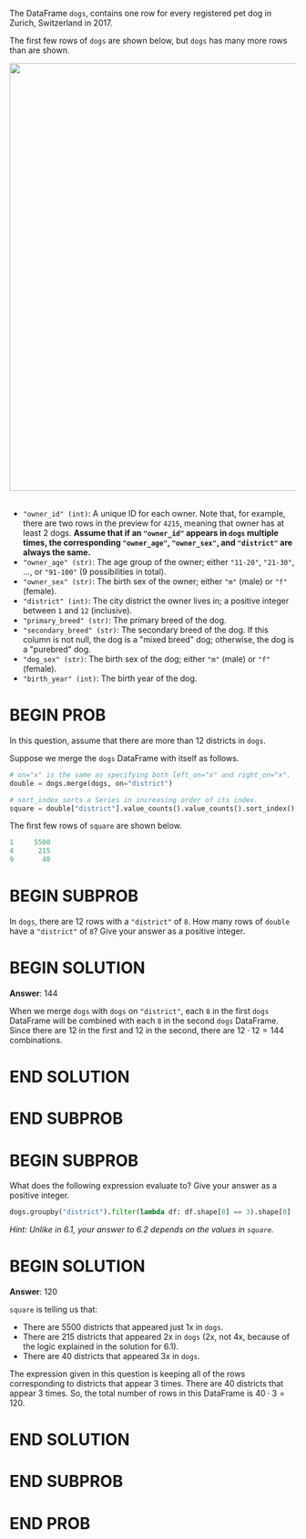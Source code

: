 The DataFrame `dogs`, contains one row for every registered pet dog in Zurich, Switzerland in 2017.

The first few rows of `dogs` are shown below, but `dogs` has many more rows than are shown.

<center><img src="../assets/images/disc04/df.png" width=750></center>

<br>

- `"owner_id" (int)`: A unique ID for each owner. Note that, for example, there are two rows in the preview for `4215`, meaning that owner has at least 2 dogs. **Assume that if an `"owner_id"` appears in `dogs` multiple times, the corresponding `"owner_age"`, `"owner_sex"`, and `"district"` are always the same.**
- `"owner_age" (str)`: The age group of the owner; either `"11-20"`, `"21-30"`, ..., or `"91-100"` (9 possibilities in total).
- `"owner_sex" (str)`: The birth sex of the owner; either `"m"` (male) or `"f"` (female).
- `"district" (int)`: The city district the owner lives in; a positive integer between `1` and `12` (inclusive).
- `"primary_breed" (str)`: The primary breed of the dog.
- `"secondary_breed" (str)`: The secondary breed of the dog. If this column is not null, the dog is a "mixed breed" dog; otherwise, the dog is a "purebred" dog.
- `"dog_sex" (str)`: The birth sex of the dog; either `"m"` (male) or `"f"` (female).
- `"birth_year" (int)`: The birth year of the dog.



# BEGIN PROB

In this question, assume that there are more than 12 districts in `dogs`.

Suppose we merge the `dogs` DataFrame with itself as follows.

```py
# on="x" is the same as specifying both left_on="x" and right_on="x".
double = dogs.merge(dogs, on="district")

# sort_index sorts a Series in increasing order of its index.
square = double["district"].value_counts().value_counts().sort_index()
```

The first few rows of `square` are shown below.

```py
1     5500
4      215
9       40
```

# BEGIN SUBPROB

In `dogs`, there are 12 rows with a `"district"` of `8`. How many rows
of `double` have a `"district"` of `8`? Give your answer as a positive
integer.

# BEGIN SOLUTION

**Answer**: $144$

When we merge `dogs` with `dogs` on `"district"`, each `8` in the first `dogs` DataFrame will be combined with each `8` in the second `dogs` DataFrame. Since there are 12 in the first and 12 in the second, there are $12 \cdot 12 = 144$ combinations.

# END SOLUTION

# END SUBPROB

# BEGIN SUBPROB

What does the following expression evaluate to? Give your answer as a
positive integer.

```py
dogs.groupby("district").filter(lambda df: df.shape[0] == 3).shape[0]
```

*Hint: Unlike in 6.1, your answer to 6.2 depends on the values
in `square`.*

# BEGIN SOLUTION

**Answer**: $120$

`square` is telling us that:

- There are 5500 districts that appeared just 1x in `dogs`.
- There are 215 districts that appeared 2x in `dogs` (2x, not 4x, because of the logic explained in the solution for 6.1).
- There are 40 districts that appeared 3x in `dogs`.

The expression given in this question is keeping all of the rows corresponding to districts that appear 3 times. There are 40 districts that appear 3 times. So, the total number of rows in this DataFrame is $40 \cdot 3 = 120$.

# END SOLUTION

# END SUBPROB

# END PROB